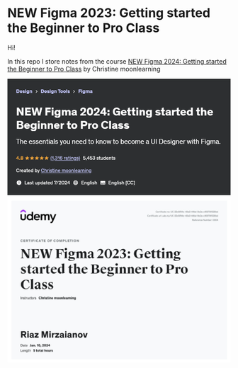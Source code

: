 # NEW Figma 2023: Getting started the Beginner to Pro Class

Hi!

In this repo I store notes from the course [NEW Figma 2024: Getting started the Beginner to Pro Class](https://www.udemy.com/course/figma-beginner/) by Christine moonlearning

![MasterHead](./head.png)
![MasterHead](./certificate.png)